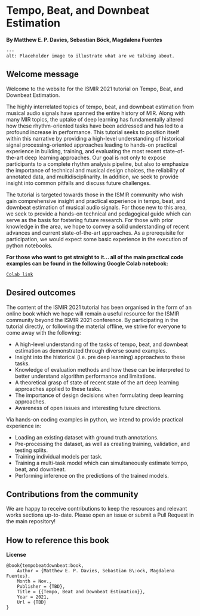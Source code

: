 Tempo, Beat, and Downbeat Estimation
====================================================

**By Matthew E. P. Davies, Sebastian Böck, Magdalena Fuentes**


```{image} assets/top_level/figs/placeholder.png
---
alt: Placeholder image to illustrate what are we talking about.
```

Welcome message
---------------

Welcome to the website for the ISMIR 2021 tutorial on Tempo, Beat, and Downbeat Estimation.

The highly interrelated topics of tempo, beat, and downbeat estimation from musical 
audio signals have spanned the entire history of MIR. Along with many MIR topics, the 
uptake of deep learning has fundamentally altered how these rhythm-oriented tasks have 
been addressed and has led to a profound increase in performance. This tutorial seeks to 
position itself within this narrative by providing a high-level understanding of 
historical signal processing-oriented approaches leading to hands-on practical 
experience in building, training, and evaluating the most recent state-of-the-art deep 
learning approaches. Our goal is not only to expose participants to a complete rhythm 
analysis pipeline, but also to emphasize the importance of technical and musical design 
choices, the reliability of annotated data, and multidisciplinarity. In addition, we 
seek to provide insight into common pitfalls and discuss future challenges.

The tutorial is targeted towards those in the ISMIR community who wish gain 
comprehensive insight and practical experience in tempo, beat, and downbeat estimation 
of musical audio signals. For those new to this area, we seek to provide a hands-on 
technical and pedagogical guide which can serve as the basis for fostering future 
research. For those with prior knowledge in the area, we hope to convey a solid 
understanding of recent advances and current state-of-the-art approaches. As a 
prerequisite for participation, we would expect some basic experience in the execution 
of python notebooks.


**For those who want to get straight to it...
all of the main practical code examples can be found 
in the following Google Colab notebook:** 

[`Colab link`](https://colab.research.google.com/drive/1tuOqNyO9gdMmYJsj33fP_QOfpRsm2tmt?usp=sharing)


Desired outcomes
----------------

The content of the ISMIR 2021 tutorial has been organised in the form of an online 
book which we hope will remain a useful resource for the ISMIR community beyond
the ISMIR 2021 conference. By participating in the tutorial directly, or following
the material offline, we strive for everyone to come away with the following:

* A high-level understanding of the tasks of tempo, beat, and downbeat estimation as
demonstrated through diverse sound examples.
* Insight into the historical (i.e. pre deep learning) approaches to these tasks.
* Knowledge of evaluation methods and how these can be interpreted to better understand algorithm performance and limitations.
* A theoretical grasp of state of recent state of the art deep learning approaches applied to these tasks.
* The importance of design decisions when formulating deep learning approaches.
* Awareness of open issues and interesting future directions. 

Via hands-on coding examples in python, we intend to provide practical experience in:
* Loading an existing dataset with ground truth annotations.
* Pre-processing the dataset, as well as creating training, validation, and testing splits. 
* Training individual models per task.
* Training a multi-task model which can simultaneously estimate tempo, beat, and downbeat.
* Performing inference on the predictions of the trained models.


## Contributions from the community
We are happy to receive contributions to keep the resources and relevant works sections up-to-date. Please open an issue 
or submit a Pull Request in the main repository!


How to reference this book
--------------------------

**License**

```
@book{tempobeatdownbeat:book,
	Author = {Matthew E. P. Davies, Sebastian B\:ock, Magdalena Fuentes},
	Month = Nov.,
	Publisher = {TBD},
	Title = {{Tempo, Beat and Downbeat Estimation}},
	Year = 2021,
	Url = {TBD}
}
``` 
